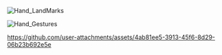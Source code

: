 
![Hand_LandMarks](https://github.com/user-attachments/assets/88ec92aa-9b54-44a3-9ac7-d0f0b1f345db)

![Hand_Gestures](https://github.com/user-attachments/assets/1b8996f6-d9be-40b1-b243-3c02fb75d002)

https://github.com/user-attachments/assets/4ab81ee5-3913-45f6-8d29-06b23b692e5e

